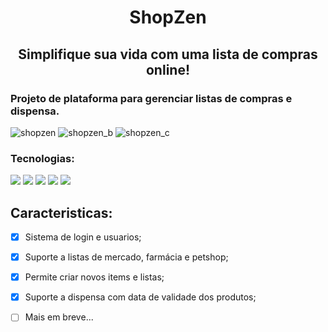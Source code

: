 <h1 align="center">ShopZen </h1>
<h2 align="center"> Simplifique sua vida com uma lista de compras online! </h2>

<h3> Projeto de plataforma para gerenciar listas de compras e dispensa.  </h2>

![shopzen](https://github.com/plotzZzky/ShopZen/assets/12895974/2ff3b2d1-7b3f-4084-8a1d-bc55974be068)
![shopzen_b](https://github.com/plotzZzky/ShopZen/assets/12895974/7c94dac3-983e-438f-95b4-5b81a4ccb9e1)
![shopzen_c](https://github.com/plotzZzky/ShopZen/assets/12895974/d2a43523-caa0-498f-9b04-9b085efa72f7)

<span>
  <h3> Tecnologias: </h3>
  <img src="https://img.shields.io/badge/Django-092E20?style=for-the-badge&logo=django&logoColor=green" />
  <img src="https://img.shields.io/badge/django%20rest-ff1709?style=for-the-badge&logo=django&logoColor=white" />
  <img src="https://img.shields.io/badge/PostgreSQL-316192?style=for-the-badge&logo=postgresql&logoColor=white" />
  <img src="https://img.shields.io/badge/React-20232A?style=for-the-badge&logo=react&logoColor=61DAFB" />
  <img src="https://img.shields.io/badge/Next-black?style=for-the-badge&logo=next.js&logoColor=white" />
</span>

## Caracteristicas:
- [x] Sistema de login e usuarios;
- [x] Suporte a listas de mercado, farmácia e petshop;
- [x] Permite criar novos items e listas;
- [x] Suporte a dispensa com data de validade dos produtos;
- [ ] Mais em breve... 



